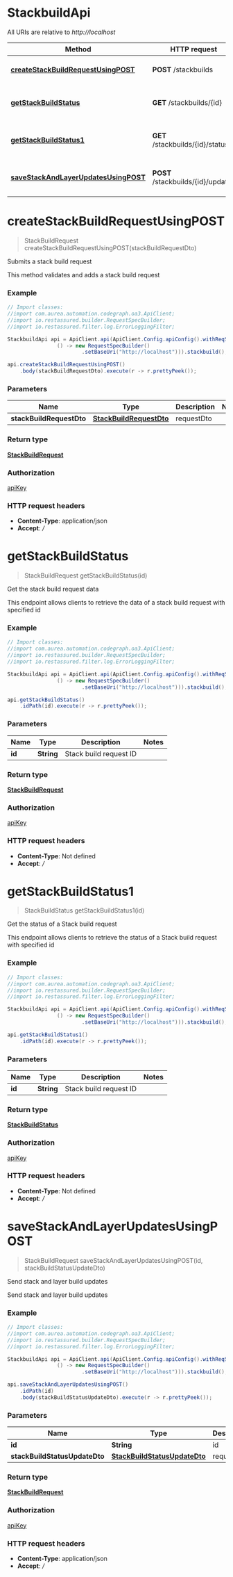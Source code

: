# StackbuildApi

All URIs are relative to *http://localhost*

Method | HTTP request | Description
------------- | ------------- | -------------
[**createStackBuildRequestUsingPOST**](StackbuildApi.md#createStackBuildRequestUsingPOST) | **POST** /stackbuilds | Submits a stack build request
[**getStackBuildStatus**](StackbuildApi.md#getStackBuildStatus) | **GET** /stackbuilds/{id} | Get the stack build request data
[**getStackBuildStatus1**](StackbuildApi.md#getStackBuildStatus1) | **GET** /stackbuilds/{id}/status | Get the status of a Stack build request
[**saveStackAndLayerUpdatesUsingPOST**](StackbuildApi.md#saveStackAndLayerUpdatesUsingPOST) | **POST** /stackbuilds/{id}/updates | Send stack and layer build updates


<a name="createStackBuildRequestUsingPOST"></a>
# **createStackBuildRequestUsingPOST**
> StackBuildRequest createStackBuildRequestUsingPOST(stackBuildRequestDto)

Submits a stack build request

This method validates and adds a stack build request

### Example
```java
// Import classes:
//import com.aurea.automation.codegraph.oa3.ApiClient;
//import io.restassured.builder.RequestSpecBuilder;
//import io.restassured.filter.log.ErrorLoggingFilter;

StackbuildApi api = ApiClient.api(ApiClient.Config.apiConfig().withReqSpecSupplier(
                () -> new RequestSpecBuilder()
                        .setBaseUri("http://localhost"))).stackbuild();

api.createStackBuildRequestUsingPOST()
    .body(stackBuildRequestDto).execute(r -> r.prettyPeek());
```

### Parameters

Name | Type | Description  | Notes
------------- | ------------- | ------------- | -------------
 **stackBuildRequestDto** | [**StackBuildRequestDto**](StackBuildRequestDto.md)| requestDto |

### Return type

[**StackBuildRequest**](StackBuildRequest.md)

### Authorization

[apiKey](../README.md#apiKey)

### HTTP request headers

 - **Content-Type**: application/json
 - **Accept**: */*

<a name="getStackBuildStatus"></a>
# **getStackBuildStatus**
> StackBuildRequest getStackBuildStatus(id)

Get the stack build request data

This endpoint allows clients to retrieve the data of a stack build request with specified id

### Example
```java
// Import classes:
//import com.aurea.automation.codegraph.oa3.ApiClient;
//import io.restassured.builder.RequestSpecBuilder;
//import io.restassured.filter.log.ErrorLoggingFilter;

StackbuildApi api = ApiClient.api(ApiClient.Config.apiConfig().withReqSpecSupplier(
                () -> new RequestSpecBuilder()
                        .setBaseUri("http://localhost"))).stackbuild();

api.getStackBuildStatus()
    .idPath(id).execute(r -> r.prettyPeek());
```

### Parameters

Name | Type | Description  | Notes
------------- | ------------- | ------------- | -------------
 **id** | **String**| Stack build request ID |

### Return type

[**StackBuildRequest**](StackBuildRequest.md)

### Authorization

[apiKey](../README.md#apiKey)

### HTTP request headers

 - **Content-Type**: Not defined
 - **Accept**: */*

<a name="getStackBuildStatus1"></a>
# **getStackBuildStatus1**
> StackBuildStatus getStackBuildStatus1(id)

Get the status of a Stack build request

This endpoint allows clients to retrieve the status of a Stack build request with specified id

### Example
```java
// Import classes:
//import com.aurea.automation.codegraph.oa3.ApiClient;
//import io.restassured.builder.RequestSpecBuilder;
//import io.restassured.filter.log.ErrorLoggingFilter;

StackbuildApi api = ApiClient.api(ApiClient.Config.apiConfig().withReqSpecSupplier(
                () -> new RequestSpecBuilder()
                        .setBaseUri("http://localhost"))).stackbuild();

api.getStackBuildStatus1()
    .idPath(id).execute(r -> r.prettyPeek());
```

### Parameters

Name | Type | Description  | Notes
------------- | ------------- | ------------- | -------------
 **id** | **String**| Stack build request ID |

### Return type

[**StackBuildStatus**](StackBuildStatus.md)

### Authorization

[apiKey](../README.md#apiKey)

### HTTP request headers

 - **Content-Type**: Not defined
 - **Accept**: */*

<a name="saveStackAndLayerUpdatesUsingPOST"></a>
# **saveStackAndLayerUpdatesUsingPOST**
> StackBuildRequest saveStackAndLayerUpdatesUsingPOST(id, stackBuildStatusUpdateDto)

Send stack and layer build updates

Send stack and layer build updates

### Example
```java
// Import classes:
//import com.aurea.automation.codegraph.oa3.ApiClient;
//import io.restassured.builder.RequestSpecBuilder;
//import io.restassured.filter.log.ErrorLoggingFilter;

StackbuildApi api = ApiClient.api(ApiClient.Config.apiConfig().withReqSpecSupplier(
                () -> new RequestSpecBuilder()
                        .setBaseUri("http://localhost"))).stackbuild();

api.saveStackAndLayerUpdatesUsingPOST()
    .idPath(id)
    .body(stackBuildStatusUpdateDto).execute(r -> r.prettyPeek());
```

### Parameters

Name | Type | Description  | Notes
------------- | ------------- | ------------- | -------------
 **id** | **String**| id |
 **stackBuildStatusUpdateDto** | [**StackBuildStatusUpdateDto**](StackBuildStatusUpdateDto.md)| requestDto |

### Return type

[**StackBuildRequest**](StackBuildRequest.md)

### Authorization

[apiKey](../README.md#apiKey)

### HTTP request headers

 - **Content-Type**: application/json
 - **Accept**: */*

